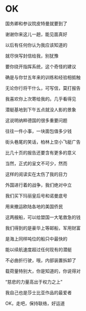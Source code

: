    

# OK

国务卿和参议院皮特曼就要到了

谢谢你来这儿一趟，能见面真好

以后有任何你认为我应该知道的

就尽快写封信给我，别犹豫

要你绕开指挥系统，这个奇怪的建议

确是与你廿五年来的训练和经验相抵触

无论你行将干什么，可写信，莫打报告

我喜欢你上次寄给我的。几乎看得见

潜艇基地到下午五点就没人影的景象

这说明纳粹德国的很多重要问题

往往一件小事，一块面包值多少钱

街头巷尾的笑话，柏林上空小飞艇广告

比几十页的报告还要含有更多的意义

当然，正式的呈文不可少，然而

这样的阅读实在太伤了我的目力

外国进行着的战争，我们绝对中立

我们买下玛丽皇后号和诺曼底号

用来撤运欧陆各地的美国侨民

这两艘船，可以给盟国一大笔救急的钱

我们得到的是豪华上等邮船，军用财富

是海上同样吨位的船只中最快的

能以续航速度超过任何现有的潜艇

不必曲折行驶，哦，内部装置拆卸了

载荷量特别大，你是知道的，你说得对

“慈悲的力量高出于权力之上”

我自己也是莎士比亚作品的最爱者

OK，走吧，保持联络，好运道